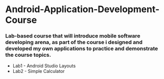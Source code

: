 # Android-Application-Development-Course
### Lab-based course that will introduce mobile software developing arena, as part of the course i designed and developed my own applications to practice and demonstrate the course topics.


 - Lab1 - Android Studio Layouts
 - Lab2 - Simple Calculator
